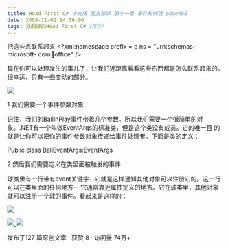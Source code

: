 ```yaml
---
title: Head First C# 中文版 图文皆译 第十一章 事件和代理 page488
date: 2008-11-02 14:56:00
tags: 我翻译的Head First C#（习作）
---
```

把这些点联系起来  <?xml:namespace prefix = o ns = "urn:schemas-microsoft-
com:office:office" />

现在你可以处理发生的事儿了，让我们近距离看看这些东西都是怎么联系起来的。很幸运，只有一些变动的部分。

![](https://p-blog.csdn.net/images/p_blog_csdn_net/cuipengfei1/EntryImages/20081102/%E6%88%AA%E5%9B%BE05.jpg)

1  我们需要一个事件参数对象

记住，我们的BallInPlay事件带着几个参数。所以我们需要一个很简单的对象。.NET有一个叫做EventArgs的标准类，但是这个类没有成员。它的唯一目
的就是让你可以把你的事件参数对象传递给事件处理者。下面是类的定义：

Public class BallEventArgs:EventArgs

2  然后我们需要定义在类里面被触发的事件

球类里有一行带有event关键字--它就是这样通知其他对象可以注册它的。这一行可以在类里面的任何地方--
它通常靠近属性定义的地方。它在球类里，其他对象就可以注册一个球的事件。看起来是这样的：

![](https://p-blog.csdn.net/images/p_blog_csdn_net/cuipengfei1/EntryImages/20081102/%E6%88%AA%E5%9B%BE06.jpg)



[ ![](https://profile.csdnimg.cn/5/2/5/3_cuipengfei1)
![](https://g.csdnimg.cn/static/user-reg-year/1x/11.png)
](https://blog.csdn.net/cuipengfei1)



发布了127 篇原创文章  ·  获赞 8  ·  访问量 74万+

